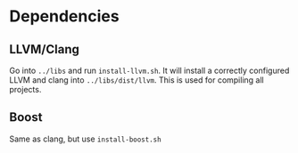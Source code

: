# Dependencies

## LLVM/Clang
Go into `../libs` and run `install-llvm.sh`. It will install a correctly configured LLVM and clang
into `../libs/dist/llvm`. This is used for compiling all projects.

## Boost
Same as clang, but use `install-boost.sh`
